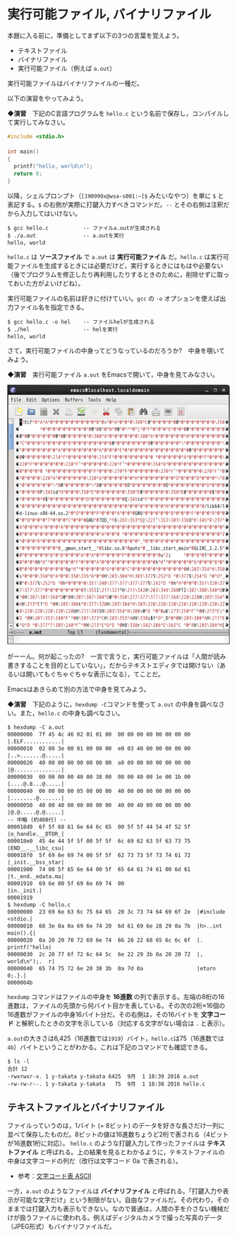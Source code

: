 # 実行可能ファイル, バイナリファイル

本題に入る前に，準備としてまず以下の3つの言葉を覚えよう。
* テキストファイル
* バイナリファイル
* 実行可能ファイル（例えば `a.out`）

実行可能ファイルはバイナリファイルの一種だ。

以下の演習をやってみよう。

**◆演習**　下記のC言語プログラムを `hello.c` という名前で保存し，コンパイルして実行してみなさい。

```c
#include <stdio.h>

int main()
{
  printf("hello, world\n");
  return 0;
}
```

以降，シェルプロンプト（`[190999x@wsa-s001:~]$` みたいなやつ）を単に `$` と表記する。`$` の右側が実際に打鍵入力すべきコマンドだ。`--` とその右側は注釈だから入力してはいけない。

```
$ gcc hello.c           -- ファイルa.outが生成される
$ ./a.out               -- a.outを実行
hello, world
```

`hello.c` は **ソースファイル** で `a.out` は **実行可能ファイル** だ。`hello.c` は実行可能ファイルを生成するときには必要だけど，実行するときにはもはや必要ない（後でプログラムを修正したり再利用したりするときのために，削除せずに取っておいた方がよいけどね）。

実行可能ファイルの名前は好きに付けていい。`gcc` の `-o` オプションを使えば出力ファイル名を指定できる。

```
$ gcc hello.c -o hel    -- ファイルhelが生成される
$ ./hel                 -- helを実行
hello, world
```

さて，実行可能ファイルの中身ってどうなっているのだろうか?　中身を覗いてみよう。

**◆演習**　実行可能ファイル `a.out` をEmacsで開いて，中身を見てみなさい。

![a.out@Emacs](images/Screenshot-emacs.png)

がーーん。何が起こったの?　一言で言うと，実行可能ファイルは「人間が読み書きすることを目的としていない」，だからテキストエディタでは開けない（あるいは開いてもぐちゃぐちゃな表示になる），てことだ。

Emacsはあきらめて別の方法で中身を見てみよう。

**◆演習**　下記のように，`hexdump -C`コマンドを使って `a.out` の中身を調べなさい。また，`hello.c` の中身も調べなさい。

```
$ hexdump -C a.out
00000000  7f 45 4c 46 02 01 01 00  00 00 00 00 00 00 00 00  |.ELF............|
00000010  02 00 3e 00 01 00 00 00  e0 03 40 00 00 00 00 00  |..>.......@.....|
00000020  40 00 00 00 00 00 00 00  a8 09 00 00 00 00 00 00  |@...............|
00000030  00 00 00 00 40 00 38 00  08 00 40 00 1e 00 1b 00  |....@.8...@.....|
00000040  06 00 00 00 05 00 00 00  40 00 00 00 00 00 00 00  |........@.......|
00000050  40 00 40 00 00 00 00 00  40 00 40 00 00 00 00 00  |@.@.....@.@.....|
-- 中略 (約400行) --
000018d0  6f 5f 68 61 6e 64 6c 65  00 5f 5f 44 54 4f 52 5f  |o_handle.__DTOR_|
000018e0  45 4e 44 5f 5f 00 5f 5f  6c 69 62 63 5f 63 73 75  |END__.__libc_csu|
000018f0  5f 69 6e 69 74 00 5f 5f  62 73 73 5f 73 74 61 72  |_init.__bss_star|
00001900  74 00 5f 65 6e 64 00 5f  65 64 61 74 61 00 6d 61  |t._end._edata.ma|
00001910  69 6e 00 5f 69 6e 69 74  00                       |in._init.|
00001919
$ hexdump -C hello.c
00000000  23 69 6e 63 6c 75 64 65  20 3c 73 74 64 69 6f 2e  |#include <stdio.|
00000010  68 3e 0a 0a 69 6e 74 20  6d 61 69 6e 28 29 0a 7b  |h>..int main().{|
00000020  0a 20 20 70 72 69 6e 74  66 28 22 68 65 6c 6c 6f  |.  printf("hello|
00000030  2c 20 77 6f 72 6c 64 5c  6e 22 29 3b 0a 20 20 72  |, world\n");.  r|
00000040  65 74 75 72 6e 20 30 3b  0a 7d 0a                 |eturn 0;.}.|
0000004b
```

`hexdump` コマンドはファイルの中身を **16進数** の列で表示する。左端の8桁の16進数は，ファイルの先頭から何バイト目かを表している。その次の2桁×16個の16進数がファイルの中身16バイト分だ。その右側は，その16バイトを **文字コード** と解釈したときの文字を示している（対応する文字がない場合は `.` と表示）。

`a.out`の大きさは6,425（16進数では`1919`）バイト，`hello.c`は75（16進数では`4b`）バイトということがわかる。これは下記のコマンドでも確認できる。

```
$ ls -l
合計 12
-rwxrwxr-x. 1 y-takata y-takata 6425  9月  1 18:39 2016 a.out
-rw-rw-r--. 1 y-takata y-takata   75  9月  1 18:38 2016 hello.c
```

## テキストファイルとバイナリファイル

ファイルっていうのは，1バイト (= 8ビット) のデータを好きな長さだけ一列に並べて保存したものだ。8ビットの値は16進数ちょうど2桁で表される（4ビットが16進数1桁に対応）。
`hello.c` のような打鍵入力して作ったファイルは **テキストファイル**
と呼ばれる。上の結果を見るとわかるように，テキストファイルの中身は文字コードの列だ（改行は文字コード 0a で表される）。

* 参考：[文字コード表 ASCII](https://en.wikipedia.org/wiki/ASCII)

一方，`a.out` のようなファイルは **バイナリファイル** と呼ばれる。「打鍵入力や表示が可能な文字だけ」という制限がない，自由なファイルだ。その代わり，そのままでは打鍵入力も表示もできない。なので普通は，人間の手を介さない機械だけが扱うファイルに使われる。例えばディジタルカメラで撮った写真のデータ（JPEG形式）もバイナリファイルだ。


